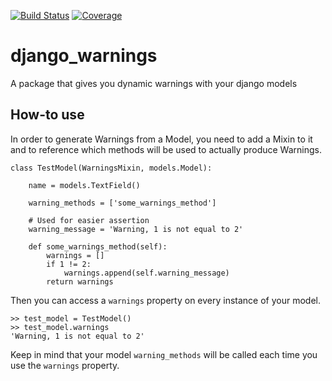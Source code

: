 [![Build Status](https://travis-ci.org/rockabox/django_warnings.svg?branch=master)](https://travis-ci.org/rockabox/django_warnings)
[![Coverage](http://img.shields.io/coveralls/rockabox/django_warnings/master.svg)](https://coveralls.io/r/rockabox/django_warnings?branch=master)

# django_warnings
A package that gives you dynamic warnings with your django models

## How-to use
In order to generate Warnings from a Model, you need to add a Mixin to it and
to reference which methods will be used to actually produce Warnings.

    class TestModel(WarningsMixin, models.Model):

        name = models.TextField()

        warning_methods = ['some_warnings_method']

        # Used for easier assertion
        warning_message = 'Warning, 1 is not equal to 2'

        def some_warnings_method(self):
            warnings = []
            if 1 != 2:
                warnings.append(self.warning_message)
            return warnings

Then you can access a `warnings` property on every instance of your model.

    >> test_model = TestModel()
    >> test_model.warnings
    'Warning, 1 is not equal to 2'

Keep in mind that your model `warning_methods` will be called each time you use
the `warnings` property.

